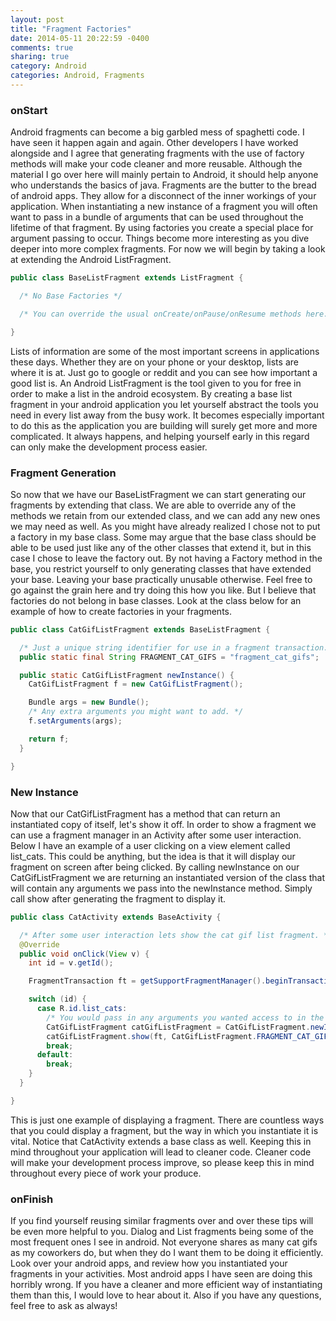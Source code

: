 ```yaml
---
layout: post
title: "Fragment Factories"
date: 2014-05-11 20:22:59 -0400
comments: true
sharing: true
category: Android
categories: Android, Fragments
---
```


### onStart
Android fragments can become a big garbled mess of spaghetti code. I have seen it happen again and again. Other developers I have worked alongside and I agree that generating fragments with the use of factory methods will make your code cleaner and more reusable. Although the material I go over here will mainly pertain to Android, it should help anyone who understands the basics of java. Fragments are the butter to the bread of android apps. They allow for a disconnect of the inner workings of your application. When instantiating a new instance of a fragment you will often want to pass in a bundle of arguments that can be used throughout the lifetime of that fragment. By using factories you create a special place for argument passing to occur. Things become more interesting as you dive deeper into more complex fragments. For now we will begin by taking a look at extending the Android ListFragment.


```java An Example ListFragment
public class BaseListFragment extends ListFragment {

  /* No Base Factories */

  /* You can override the usual onCreate/onPause/onResume methods here. */

}
```

Lists of information are some of the most important screens in applications these days. Whether they are on your phone or your desktop, lists are where it is at. Just go to google or reddit and you can see how important a good list is. An Android ListFragment is the tool given to you for free in order to make a list in the android ecosystem. By creating a base list fragment in your android application you let yourself abstract the tools you need in every list away from the busy work. It becomes especially important to do this as the application you are building will surely get more and more complicated. It always happens, and helping yourself early in this regard can only make the development process easier.

### Fragment Generation
So now that we have our BaseListFragment we can start generating our fragments by extending that class. We are able to override any of the methods we retain from our extended class, and we can add any new ones we may need as well. As you might have already realized I chose not to put a factory in my base class. Some may argue that the base class should be able to be used just like any of the other classes that extend it, but in this case I chose to leave the factory out. By not having a Factory method in the base, you restrict yourself to only generating classes that have extended your base. Leaving your base practically unusable otherwise. Feel free to go against the grain here and try doing this how you like. But I believe that factories do not belong in base classes. Look at the class below for an example of how to create factories in your fragments.

```java A Fragment Factory
public class CatGifListFragment extends BaseListFragment {

  /* Just a unique string identifier for use in a fragment transaction. */
  public static final String FRAGMENT_CAT_GIFS = "fragment_cat_gifs";

  public static CatGifListFragment newInstance() {
    CatGifListFragment f = new CatGifListFragment();

    Bundle args = new Bundle();
    /* Any extra arguments you might want to add. */
    f.setArguments(args);

    return f;
  }

}
```

### New Instance
Now that our CatGifListFragment has a method that can return an instantiated copy of itself, let's show it off. In order to show a fragment we can use a fragment manager in an Activity after some user interaction. Below I have an example of a user clicking on a view element called list_cats. This could be anything, but the idea is that it will display our fragment on screen after being clicked. By calling newInstance on our CatGifListFragment we are returning an instantiated version of the class that will contain any arguments we pass into the newInstance method. Simply call show after generating the fragment to display it.

```java New Fragment Instance
public class CatActivity extends BaseActivity {

  /* After some user interaction lets show the cat gif list fragment. */
  @Override
  public void onClick(View v) {
    int id = v.getId();

    FragmentTransaction ft = getSupportFragmentManager().beginTransaction();

    switch (id) {
      case R.id.list_cats:
        /* You would pass in any arguments you wanted access to in the fragment here. */
        CatGifListFragment catGifListFragment = CatGifListFragment.newInstance();
        catGifListFragment.show(ft, CatGifListFragment.FRAGMENT_CAT_GIFS);
        break;
      default:
        break;
    }
  }

}
```

This is just one example of displaying a fragment. There are countless ways that you could display a fragment, but the way in which you instantiate it is vital. Notice that CatActivity extends a base class as well. Keeping this in mind throughout your application will lead to cleaner code. Cleaner code will make your development process improve, so please keep this in mind throughout every piece of work your produce.

### onFinish
If you find yourself reusing similar fragments over and over these tips will be even more helpful to you. Dialog and List fragments being some of the most frequent ones I see in android. Not everyone shares as many cat gifs as my coworkers do, but when they do I want them to be doing it efficiently. Look over your android apps, and review how you instantiated your fragments in your activities. Most android apps I have seen are doing this horribly wrong. If you have a cleaner and more efficient way of instantiating them than this, I would love to hear about it. Also if you have any questions, feel free to ask as always!
